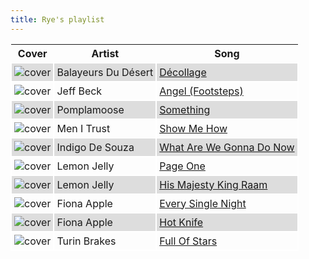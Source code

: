 ```yaml
---
title: Rye's playlist
---
```


<style>
thead th {
    text-align: center;
}
tbody td {
    text-justify: none;
    vertical-align: middle;
    padding: 0.25rem;
    border: 2px solid white;
}
tbody td img {
    max-width: 100px;
    display: block;
    margin: 0;
}
tbody tr:nth-of-type(odd) td {
    background-color: #ddd;
}
</style>

Cover | Artist | Song
---|---|---
![cover](https://i.scdn.co/image/ab67616d0000b27326d816ad8bff2d59ab962665) | Balayeurs Du Désert | [Décollage](https://open.spotify.com/track/3dXXCJysbDa0B8mQyF6tVL)
![cover](https://i.scdn.co/image/ab67616d0000b27379b41fcb40586efe5f31a3b1) | Jeff Beck | [Angel (Footsteps)](https://open.spotify.com/track/4B9YrfZSY0kIwNgsV1T8oB)
![cover](https://i.scdn.co/image/ab67616d0000b2739d2800f62c8e6f3604647883) | Pomplamoose | [Something](https://open.spotify.com/track/53EvHL5WQyY92iF5G0waIj)
![cover](https://i.scdn.co/image/ab67616d0000b27340faefaf8ebe0e1564c60faa) | Men I Trust | [Show Me How](https://open.spotify.com/track/01TyFEZu6mHbffsVfxgrFn)
![cover](https://i.scdn.co/image/ab67616d0000b273388cb514ac1e26c374834ef8) | Indigo De Souza | [What Are We Gonna Do Now](https://open.spotify.com/track/4i3ExiCWHemALN24hVn65B)
![cover](https://i.scdn.co/image/ab67616d0000b273699c6d0199bad947d149164c) | Lemon Jelly | [Page One](https://open.spotify.com/track/1W1dZcvhTJbZ6kQYB6SvM0)
![cover](https://i.scdn.co/image/ab67616d0000b273699c6d0199bad947d149164c) | Lemon Jelly | [His Majesty King Raam](https://open.spotify.com/track/4J8ms7TbPISBz71G5z2SGS)
![cover](https://i.scdn.co/image/ab67616d0000b27389c23f01cafeeac15fc47c47) | Fiona Apple | [Every Single Night](https://open.spotify.com/track/23B1awnmd30YfsPSYsfrUf)
![cover](https://i.scdn.co/image/ab67616d0000b2731443bd487a471868735f050b) | Fiona Apple | [Hot Knife](https://open.spotify.com/track/4eZPjR0dLEYvH5Ku26rnLi)
![cover](https://i.scdn.co/image/ab67616d0000b273576bf3ed52365e38304c022b) | Turin Brakes | [Full Of Stars](https://open.spotify.com/track/22iXle8iPtqh6RbZS79FY7)
